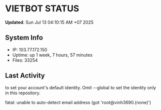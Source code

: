 # VIETBOT STATUS
**Updated**: Sun Jul 13 04:10:15 AM +07 2025

## System Info
- IP: 103.77.172.150
- Uptime: up 1 week, 7 hours, 57 minutes
- Files: 33254

## Last Activity

to set your account's default identity.
Omit --global to set the identity only in this repository.

fatal: unable to auto-detect email address (got 'root@vinh3690.(none)')
